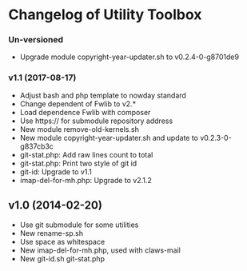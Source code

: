 # Changelog of Utility Toolbox



### Un-versioned

- Upgrade module copyright-year-updater.sh to v0.2.4-0-g8701de9


### v1.1 (2017-08-17)

- Adjust bash and php template to nowday standard
- Change dependent of Fwlib to v2.*
- Load dependence Fwlib with composer
- Use https:// for submodule repository address
- New module remove-old-kernels.sh
- New module copyright-year-updater.sh and update to v0.2.3-0-g837cb3c
- git-stat.php: Add raw lines count to total
- git-stat.php: Print two style of git id
- git-id: Upgrade to v1.1
- imap-del-for-mh.php: Upgrade to v2.1.2



## v1.0 (2014-02-20)

- Use git submodule for some utilities
- New rename-sp.sh
- Use space as whitespace
- New imap-del-for-mh.php, used with claws-mail
- New git-id.sh git-stat.php

